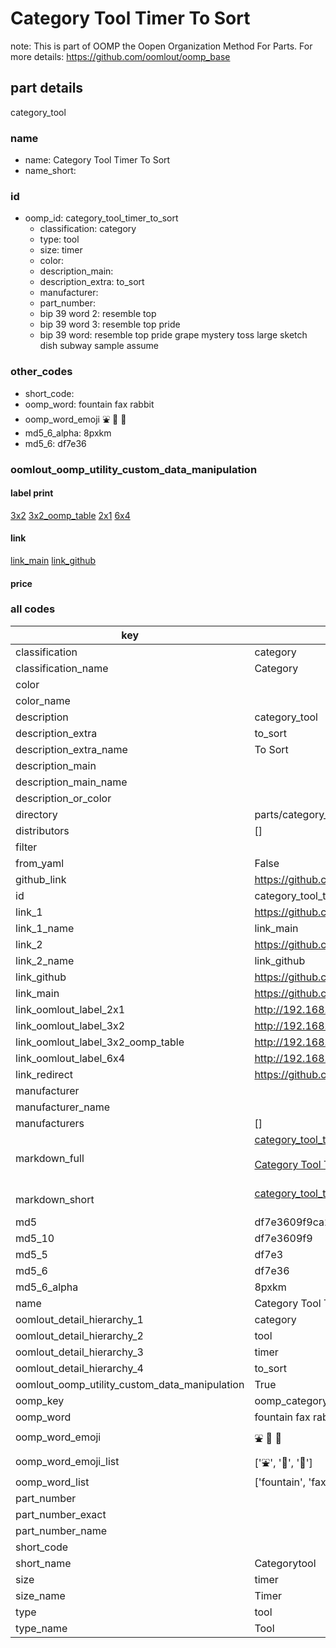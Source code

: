 # Category Tool Timer To Sort  

note: This is part of OOMP the Oopen Organization Method For Parts. For more details: https://github.com/oomlout/oomp_base

##  part details
  



category_tool



### name
* name: Category Tool Timer To Sort
* name_short: 
### id
* oomp_id: category_tool_timer_to_sort
  * classification: category
  * type: tool
  * size: timer
  * color: 
  * description_main: 
  * description_extra: to_sort
  * manufacturer: 
  * part_number: 
  * bip 39 word 2: resemble top
  * bip 39 word 3: resemble top pride
  * bip 39 word: resemble top pride grape mystery toss large sketch dish subway sample assume

### other_codes
* short_code: 
* oomp_word: fountain fax rabbit
* oomp_word_emoji :fountain: :fax: :rabbit:
* md5_6_alpha: 8pxkm
* md5_6: df7e36






### oomlout_oomp_utility_custom_data_manipulation
#### label print
[3x2](http://192.168.1.245:1112/?label=oomp%208pxkm)
[3x2_oomp_table](http://192.168.1.108:1112/?label=oomp%208pxkm)
[2x1](http://192.168.1.242:1112/?label=oomp%208pxkm)
[6x4](http://192.168.1.55:1112/?label=oomp%208pxkm)    

#### link

[link_main](https://github.com/oomlout/oomlout_oomp_version_1_messy/tree/main/parts/category_tool_timer_to_sort) [link_github](https://github.com/oomlout/oomlout_oomp_version_1_messy/tree/main/parts/category_tool_timer_to_sort)                             

#### price







### all codes 
| key | value |  
| --- | --- |  
| classification | category |  
| classification_name | Category |  
| color |  |  
| color_name |  |  
| description | category_tool |  
| description_extra | to_sort |  
| description_extra_name | To Sort |  
| description_main |  |  
| description_main_name |  |  
| description_or_color |   |  
| directory | parts/category_tool_timer_to_sort |  
| distributors | [] |  
| filter |  |  
| from_yaml | False |  
| github_link | https://github.com/oomlout/oomlout_oomp_part_src/tree/main/parts/category_tool_timer_to_sort |  
| id | category_tool_timer_to_sort |  
| link_1 | https://github.com/oomlout/oomlout_oomp_version_1_messy/tree/main/parts/category_tool_timer_to_sort |  
| link_1_name | link_main |  
| link_2 | https://github.com/oomlout/oomlout_oomp_version_1_messy/tree/main/parts/category_tool_timer_to_sort |  
| link_2_name | link_github |  
| link_github | https://github.com/oomlout/oomlout_oomp_version_1_messy/tree/main/parts/category_tool_timer_to_sort |  
| link_main | https://github.com/oomlout/oomlout_oomp_version_1_messy/tree/main/parts/category_tool_timer_to_sort |  
| link_oomlout_label_2x1 | http://192.168.1.242:1112/?label=oomp%208pxkm |  
| link_oomlout_label_3x2 | http://192.168.1.245:1112/?label=oomp%208pxkm |  
| link_oomlout_label_3x2_oomp_table | http://192.168.1.108:1112/?label=oomp%208pxkm |  
| link_oomlout_label_6x4 | http://192.168.1.55:1112/?label=oomp%208pxkm |  
| link_redirect | https://github.com/oomlout/oomlout_oomp_version_1_messy/tree/main/parts/category_tool_timer_to_sort |  
| manufacturer |  |  
| manufacturer_name |  |  
| manufacturers | [] |  
| markdown_full | [category_tool_timer_to_sort](none)<br>[](none)<br>[Category Tool Timer To Sort](none)<br><br> |  
| markdown_short | [category_tool_timer_to_sort](none)<br><br> |  
| md5 | df7e3609f9ca2fa796c9365d55393dba |  
| md5_10 | df7e3609f9 |  
| md5_5 | df7e3 |  
| md5_6 | df7e36 |  
| md5_6_alpha | 8pxkm |  
| name | Category Tool Timer To Sort |  
| oomlout_detail_hierarchy_1 | category |  
| oomlout_detail_hierarchy_2 | tool |  
| oomlout_detail_hierarchy_3 | timer |  
| oomlout_detail_hierarchy_4 | to_sort |  
| oomlout_oomp_utility_custom_data_manipulation | True |  
| oomp_key | oomp_category_tool_timer_to_sort |  
| oomp_word | fountain fax rabbit |  
| oomp_word_emoji | :fountain: :fax: :rabbit: |  
| oomp_word_emoji_list | [':fountain:', ':fax:', ':rabbit:'] |  
| oomp_word_list | ['fountain', 'fax', 'rabbit'] |  
| part_number |  |  
| part_number_exact |  |  
| part_number_name |  |  
| short_code |  |  
| short_name | Categorytool |  
| size | timer |  
| size_name | Timer |  
| type | tool |  
| type_name | Tool |  
